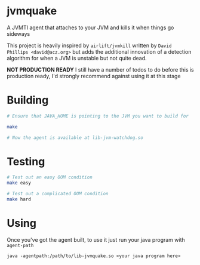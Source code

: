 # jvmquake
A JVMTI agent that attaches to your JVM and kills it when things go sideways

This project is heavily inspired by `airlift/jvmkill` written by
`David Phillips <david@acz.org>` but adds the additional innovation of
a detection algorithm for when a JVM is unstable but not quite dead.

**NOT PRODUCTION READY**
I still have a number of todos to do before this is production ready, I'd
strongly recommend against using it at this stage

# Building
```bash
# Ensure that JAVA_HOME is pointing to the JVM you want to build for

make

# Now the agent is available at lib-jvm-watchdog.so
```

# Testing
```bash
# Test out an easy OOM condition
make easy

# Test out a complicated OOM condition
make hard
```

# Using
Once you've got the agent built, to use it just run your java program
with `agent-path`

```
java -agentpath:/path/to/lib-jvmquake.so <your java program here>
```
